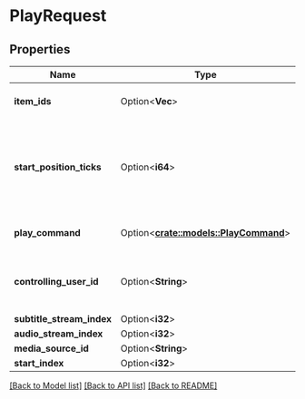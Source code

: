 # PlayRequest

## Properties

Name | Type | Description | Notes
------------ | ------------- | ------------- | -------------
**item_ids** | Option<**Vec<String>**> | Gets or sets the item ids. | [optional]
**start_position_ticks** | Option<**i64**> | Gets or sets the start position ticks that the first item should be played at. | [optional]
**play_command** | Option<[**crate::models::PlayCommand**](PlayCommand.md)> | Gets or sets the play command. | [optional]
**controlling_user_id** | Option<**String**> | Gets or sets the controlling user identifier. | [optional]
**subtitle_stream_index** | Option<**i32**> |  | [optional]
**audio_stream_index** | Option<**i32**> |  | [optional]
**media_source_id** | Option<**String**> |  | [optional]
**start_index** | Option<**i32**> |  | [optional]

[[Back to Model list]](../README.md#documentation-for-models) [[Back to API list]](../README.md#documentation-for-api-endpoints) [[Back to README]](../README.md)


